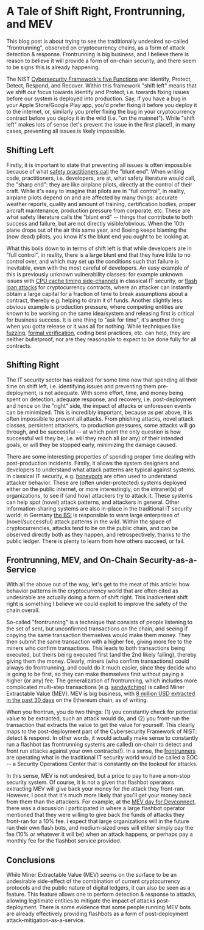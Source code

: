 # A Tale of Shift Right, Frontrunning, and MEV

This blog post is about trying to see the traditionally undesired so-called "frontrunning", observed on cryptocurrency chains, as a form of attack detection & response. Frontrunning is big business, and I believe there is reason to believe it will provide a form of on-chain security, and there seem to be signs this is already happening.

The NIST [Cybersecurity Framework's five Functions](https://www.nist.gov/cyberframework/online-learning/five-functions) are: Identify, Protect, Detect, Respond, and Recover. Within this framework "shift left" means that we shift our focus towards Identify and Protect, i.e. towards fixing issues before our system is deployed into production. Say, if you have a bug in your Apple Store/Google Play app, you'd prefer fixing it before you deploy it to the internet, or, similarly you prefer fixing the bug in your cryptocurrency contract before you deploy it in the wild (i.e. "on the mainnet"). While "shift left" makes lots of sense (let's prevent the issue in the first place!), in many cases, preventing all issues is likely impossible.

## Shifting Left

Firstly, it is important to state that preventing all issues is often impossible because of what [safety practitioners call](https://www.amazon.com/Field-Guide-Understanding-Human-Error/dp/1472439058) the "blunt end". When writing code, practitioners, i.e. developers, are at, what safety literature would call, the "sharp end": they are like airplane pilots, directly at the control of their craft. While it's easy to imagine that pilots are in "full control", in reality, airplane pilots depend on and are affected by many things: accurate weather reports, quality and amount of training, certification bodies, proper aircraft maintenance, production pressure from corporate, etc. These are what safety literature calls the "blunt end" -- things that contribute to both success and failure, but are not directly visible/obvious. When the 10th plane drops out of the air this same year, and Boeing keeps blaming the (now dead) pilots, you know it's the blunt end you ought to be looking at.

What this boils down to in terms of shift left is that while developers are in "full control", in reality, there is a large blunt end that they have little to no control over, and which may set up the conditions such that failure is inevitable, even with the most careful of developers. An easy example of this is previously unknown vulnerability classes: for example unknown issues with [CPU cache timing side-channels](https://www.intel.com/content/www/us/en/architecture-and-technology/side-channel-variants-1-2-3.html) in classical IT security, or [flash loan attacks](https://halborn.com/what-is-a-flash-loan-attack/) for cryptocurrency contracts, where an attacker can instantly obtain a large capital for a fraction of time to break assumptions about a contract, thereby e.g. helping to drain it of funds. Another slightly less obvious example is production pressure, where competing entities are known to be working on the same idea/system and releasing first is critical for business success. It is one thing to "ask for time", it's another thing when you gotta release or it was all for nothing. While techniques like [fuzzing](https://lcamtuf.coredump.cx/afl/), [formal verification](https://github.com/leonardoalt/ethereum_formal_verification_overview), coding best practices, etc. can help, they are neither bulletproof, nor are they reasonable to expect to be done fully for all contracts.

## Shifting Right

The IT security sector has realized for some time now that spending all their time on shift left, i.e. identifying issues and preventing them pre-deployment, is not adequate. With some effort, time, and money being spent on detection, adequate response, and recovery, i.e. post-deployment and hence on the "right" side, the impact of attacks or unforeseen events can be minimized. This is incredibly important, because as per above, it is often impossible to prevent all attacks. From phishing attacks, novel attack classes, persistent attackers, to production pressures, some attacks will go through, and be successful -- at which point the only question is how successful will they be, i.e. will they reach all (or any) of their intended goals, or will they be stopped early, minimizing the damage caused.

There are some interesting properties of spending proper time dealing with post-production incidents. Firstly, it allows the system designers and developers to understand what attack patterns are typical against systems. In classical IT security, e.g. [honeypots](https://www.kaspersky.com/resource-center/threats/what-is-a-honeypot) are often used to understand attacker behavior. These are (often under-protected) systems deployed either on the public internet, or more interestingly, on the intranet(s) of organizations, to see if (and how) attackers try to attack it. These systems can help spot (novel) attack patterns, and attackers in general. Other information-sharing systems are also in-place in the traditional IT security world: in Germany [the BSI](https://www.bsi.bund.de/EN/Home/home_node.html) is responsible to warn large enterprises of (novel/successful) attack patterns in the wild. Within the space of cryptocurrencies, attacks tend to be on the public chain, and can be observed directly both as they happen, and retrospectively, thanks to the public ledger. There is plenty to learn from how others succeed, or fail.

## Frontrunning, MEV, and On-Chain Security-as-a-Service

With all the above out of the way, let's get to the meat of this article: how behavior patterns in the cryptocurrency world that are often cited as undesirable are actually doing a form of shift right. This inadvertent shift right is something I believe we could exploit to improve the safety of the chain overall.

So-called "frontrunning" is a technique that consists of people listening to the set of sent, but unconfirmed transactions on the chain, and seeing if copying the same transaction themselves would make them money. They then submit the same transaction with a higher fee, giving more fee to the miners who confirm transactions. This leads to both transactions being executed, but theirs being executed first (and the 2nd likely failing), thereby giving them the money. Clearly, miners (who confirm transactions) could always do frontrunning, and could do it much easier, since they decide who is going to be first, so they can make themselves first without paying a higher (or any) fee. The generalization of frontrunning, which includes more complicated multi-step transactions (e.g. [sandwitching](https://github.com/j2abro/UniswapV2-Sandwich-Attack-Detector)) is called Miner Extractable Value (MEV). MEV is big business, with [8 million USD extracted in the past 30 days](https://explore.flashbots.net/) on the Ethereum chain, as of writing.

When you frontrun, you do two things: (1) you constantly check for potential value to be extracted, such an attack would do, and (2) you front-run the transaction that extracts the value to get the value for yourself. This clearly maps to the post-deployment part of the Cybersecurity Framework of NIST: detect & respond. In other words, it would actually make sense to constantly run a flashbot (as frontrunning systems are called) on-chain to detect and front run attacks against your own contracts(!). In a sense, the [frontrunners](https://pdaian.com/flashboys2.pdf) are operating what in the traditional IT security world would be called a SOC -- a Security Operations Center that is constantly on the lookout for attacks.

In this sense, MEV is not undesired, but a price to pay to have a non-stop security system. Of course, it is not a given that flashbot operators extracting MEV will give back your money for the attack they front-ran. However, I posit that it's much more likely that you'll get your money back from them than the attackers. For example, at the [MEV day for Devconnect](https://mevday.org/836f88806995412dabc1c7bb7ce4e830), there was a discussion I participated in where a large flashbot operator mentioned that they were willing to give back the funds of attacks they front-ran for a 10% fee. I expect that large organizations will in the future run their own flash bots, and medium-sized ones will either simply pay the fee (10% or whatever it will be) when an attack happens, or perhaps pay a monthly fee for the flashbot service provided.

## Conclusions

While Miner Extractable Value (MEV) seems on the surface to be an undesirable side-effect of the combination of current cryptocurrency protocols and the public nature of digital ledgers, it can also be seen as a feature. This feature allows one to perform detection & response to attacks, allowing legitimate entities to mitigate the impact of attacks post-deployment. There is some evidence that some people running MEV bots are already effectively providing flashbots as a form of post-deployment attack-mitigation-as-a-service.
